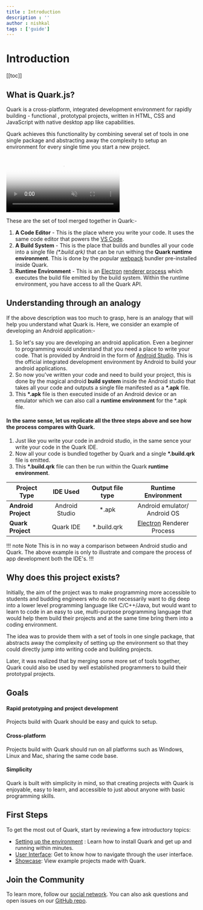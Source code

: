```yaml
---
title : Introduction
description : ''
author : nishkal
tags : ['guide']
---
```


# Introduction

[[toc]]

## What is Quark.js?
Quark is a cross-platform, integrated development environment for rapidly building - functional , prototypal projects, written in HTML, CSS and JavaScript with native desktop app like capabilities. 

<!-- Quark allows you to make multiple dashboards with native app like capabilities without actully building an app -->

Quark achieves this functionality by combining several set of tools in one single package and abstracting away the complexity to setup an environment for every single time you start a new project.

<video muted autoplay loop style="max-width:100%; height:auto" name="media" poster="~@public/c-assets/guide/hello-world-intro.png">
  <source src="~@public/c-assets/guide/hello-world-intro.mp4" type="video/mp4">
  Your browser does not support the video tag.
</video> 

These are the set of tool merged together in Quark:-

1. __A Code Editor__ - This is the place where you write your code. It uses the same code editor that powers the [VS Code](https://code.visualstudio.com/).
2. __A Build System__ - This is the place that builds and bundles all your code into a single file _(*.build.qrk)_ that can be run withing the __Quark runtime environment__. This is done by the popular [webpack](https://webpack.js.org/) bundler pre-installed inside Quark.
3. __Runtime Environment__ - This is an [Electron](https://electronjs.org) [renderer process](https://electronjs.org/docs/tutorial/application-architecture#main-and-renderer-processes) which executes the build file emitted by the build system. Within the runtime environment, you have access to all the Quark API.

## Understanding through an analogy
If the above description was too much to grasp, here is an analogy that will help you understand what Quark is. Here, we consider an example of developing an Android application:-

1. So let's say you are developing an android application. Even a beginner to programming would understand that you need a place to write your code. That is provided by Android in the form of [Android Studio](https://developer.android.com/studio). This is the official integrated development environment by Android to build your android applications.
2. So now you've written your code and need to build your project, this is done by the magical android __build system__ inside the Android studio that takes all your code and outputs a single file manifested as a __*.apk__ file.
3. This __*.apk__ file is then executed inside of an Android device or an emulator which we can also call a  __runtime environment__ for the *.apk file.

#### In the same sense, let us replicate all the three steps above and see how the process compares with Quark.

1. Just like you write your code in android studio, in the same sence your write your code in the Quark IDE.
2. Now all your code is bundled together by Quark and a single __*.build.qrk__ file is emitted.
3. This __*.build.qrk__ file can then be run within the Quark __runtime environment__. 


| Project Type        |    IDE Used    | Output file type |                 Runtime Environment                 |
| ------------------- | :------------: | :--------------: | :-------------------------------------------------: |
| **Android Project** | Android Studio |      *.apk       |            Android emulator/ Android OS             |
| **Quark Project**   |   Quark IDE    |   *.build.qrk    | [Electron](https://electronjs.org) Renderer Process |


!!! note Note
This is in no way a comparison between Android studio and Quark. The above example is only to illustrate and compare the process of app development both the IDE's.
!!! 


## Why does this project exists?
Initially, the aim of the project was to make programming more accessible to students and budding engineers who do not necessarily want to dig deep into a lower level programming language like C/C++/Java, but would want to learn to code in an easy to use, multi-purpose programming language that would help them build their projects and at the same time bring them into a coding environment.

The idea was to provide them with a set of tools in one single package, that abstracts away the complexity of setting up the environment so that they could directly jump into writing code and building projects.

Later, it was realized that by merging some more set of tools together, Quark could also be used by well established programmers to build their prototypal projects.

<!-- Initially, the aim of the project was to provide students and budding engineers new to coding with a set of tools  -->



## Goals

#### Rapid prototyping and project development
Projects build with Quark should be easy and quick to setup.

#### Cross-platform
Projects build with Quark should run on all platforms such as Windows, Linux and Mac, sharing the same code base.

#### Simplicity
Quark is built with simplicity in mind, so that creating projects with Quark is enjoyable, easy to learn, and accessible to just about anyone with basic programming skills.


<!--  -->

<!-- ## Releases
Quark releases frequently. We release when there are significant bug fixes, new APIs or are updating versions of Electron or Node.js. -->

<!-- ## Versioning
Once Quark releases in beta phase, it will follow [semver](https://semver.org/). Before that no gurantees are made that the API will be changed in a backwards compatible way. -->

## First Steps
To get the most out of Quark, start by reviewing a few introductory topics:
* [Setting up the environment](/guide/setup.md) : Learn how to install Quark and get up and running within minutes.
* [User Interface](/guide/user-interface.md): Get to know how to navigate through the user interface.
* [Showcase](/guide/showcase.md): View example projects made with Quark.



## Join the Community
To learn more, follow our [social network](https://social.quarkjs.io). You can also ask questions and open issues on our [GitHub repo](https://github.com/Nishkalkashyap/Quark-docs).


<!-- Android Studio is the official integrated development environment for Google's Android operating system, built on JetBrains' IntelliJ IDEA software and designed specifically for Android development. It is available for download on Windows, macOS and Linux based operating systems. -->